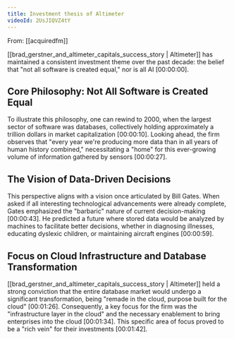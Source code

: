 ```yaml
---
title: Investment thesis of Altimeter
videoId: 2UsJIQVZ4tY
---
```


From: [[acquiredfm]] <br/> 

[[brad_gerstner_and_altimeter_capitals_success_story | Altimeter]] has maintained a consistent investment theme over the past decade: the belief that "not all software is created equal," nor is all AI <a class="yt-timestamp" data-t="00:00:00">[00:00:00]</a>.

## Core Philosophy: Not All Software is Created Equal

To illustrate this philosophy, one can rewind to 2000, when the largest sector of software was databases, collectively holding approximately a trillion dollars in market capitalization <a class="yt-timestamp" data-t="00:00:10">[00:00:10]</a>. Looking ahead, the firm observes that "every year we're producing more data than in all years of human history combined," necessitating a "home" for this ever-growing volume of information gathered by sensors <a class="yt-timestamp" data-t="00:00:27">[00:00:27]</a>.

## The Vision of Data-Driven Decisions

This perspective aligns with a vision once articulated by Bill Gates. When asked if all interesting technological advancements were already complete, Gates emphasized the "barbaric" nature of current decision-making <a class="yt-timestamp" data-t="00:00:43">[00:00:43]</a>. He predicted a future where stored data would be analyzed by machines to facilitate better decisions, whether in diagnosing illnesses, educating dyslexic children, or maintaining aircraft engines <a class="yt-timestamp" data-t="00:00:59">[00:00:59]</a>.

## Focus on Cloud Infrastructure and Database Transformation

[[brad_gerstner_and_altimeter_capitals_success_story | Altimeter]] held a strong conviction that the entire database market would undergo a significant transformation, being "remade in the cloud, purpose built for the cloud" <a class="yt-timestamp" data-t="00:01:26">[00:01:26]</a>. Consequently, a key focus for the firm was the "infrastructure layer in the cloud" and the necessary enablement to bring enterprises into the cloud <a class="yt-timestamp" data-t="00:01:34">[00:01:34]</a>. This specific area of focus proved to be a "rich vein" for their investments <a class="yt-timestamp" data-t="00:01:42">[00:01:42]</a>.